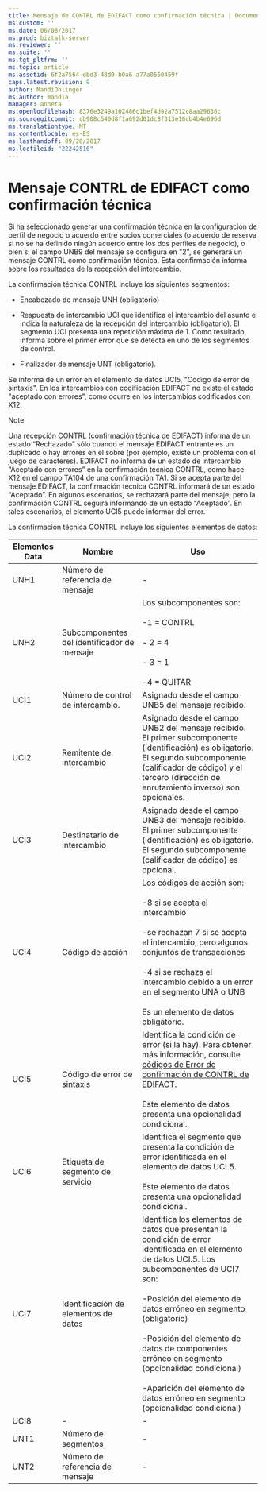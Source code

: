 ```yaml
---
title: Mensaje de CONTRL de EDIFACT como confirmación técnica | Documentos de Microsoft
ms.custom: ''
ms.date: 06/08/2017
ms.prod: biztalk-server
ms.reviewer: ''
ms.suite: ''
ms.tgt_pltfrm: ''
ms.topic: article
ms.assetid: 6f2a7564-dbd3-48d0-b0a6-a77a0560459f
caps.latest.revision: 9
author: MandiOhlinger
ms.author: mandia
manager: anneta
ms.openlocfilehash: 8376e3249a102486c1bef4d92a7512c8aa29636c
ms.sourcegitcommit: cb908c540d8f1a692d01dc8f313e16cb4b4e696d
ms.translationtype: MT
ms.contentlocale: es-ES
ms.lasthandoff: 09/20/2017
ms.locfileid: "22242516"
---
```

# <a name="edifact-contrl-message-as-technical-acknowledgment"></a>Mensaje CONTRL de EDIFACT como confirmación técnica
Si ha seleccionado generar una confirmación técnica en la configuración de perfil de negocio o acuerdo entre socios comerciales (o acuerdo de reserva si no se ha definido ningún acuerdo entre los dos perfiles de negocio), o bien si el campo UNB9 del mensaje se configura en "2", se generará un mensaje CONTRL como confirmación técnica. Esta confirmación informa sobre los resultados de la recepción del intercambio.  
  
 La confirmación técnica CONTRL incluye los siguientes segmentos:  
  
-   Encabezado de mensaje UNH (obligatorio)  
  
-   Respuesta de intercambio UCI que identifica el intercambio del asunto e indica la naturaleza de la recepción del intercambio (obligatorio). El segmento UCI presenta una repetición máxima de 1. Como resultado, informa sobre el primer error que se detecta en uno de los segmentos de control.  
  
-   Finalizador de mensaje UNT (obligatorio).  
  
 Se informa de un error en el elemento de datos UCI5, "Código de error de sintaxis". En los intercambios con codificación EDIFACT no existe el estado "aceptado con errores", como ocurre en los intercambios codificados con X12.  
  
> [!NOTE]
>  Una recepción CONTRL (confirmación técnica de EDIFACT) informa de un estado “Rechazado” sólo cuando el mensaje EDIFACT entrante es un duplicado o hay errores en el sobre (por ejemplo, existe un problema con el juego de caracteres). EDIFACT no informa de un estado de intercambio “Aceptado con errores” en la confirmación técnica CONTRL, como hace X12 en el campo TA104 de una confirmación TA1. Si se acepta parte del mensaje EDIFACT, la confirmación técnica CONTRL informará de un estado “Aceptado”. En algunos escenarios, se rechazará parte del mensaje, pero la confirmación CONTRL seguirá informando de un estado “Aceptado”. En tales escenarios, el elemento UCI5 puede informar del error.  
  
 La confirmación técnica CONTRL incluye los siguientes elementos de datos:  
  
|Elementos Data|Nombre|Uso|  
|------------------|----------|-----------|  
|UNH1|Número de referencia de mensaje|-|  
|UNH2|Subcomponentes del identificador de mensaje|Los subcomponentes son:<br /><br /> -1 = CONTRL<br /><br /> - 2 = 4<br /><br /> - 3 = 1<br /><br /> -4 = QUITAR|  
|UCI1|Número de control de intercambio.|Asignado desde el campo UNB5 del mensaje recibido.|  
|UCI2|Remitente de intercambio|Asignado desde el campo UNB2 del mensaje recibido. El primer subcomponente (identificación) es obligatorio. El segundo subcomponente (calificador de código) y el tercero (dirección de enrutamiento inverso) son opcionales.|  
|UCI3|Destinatario de intercambio|Asignado desde el campo UNB3 del mensaje recibido. El primer subcomponente (identificación) es obligatorio. El segundo subcomponente (calificador de código) es opcional.|  
|UCI4|Código de acción|Los códigos de acción son:<br /><br /> -8 si se acepta el intercambio<br /><br /> -se rechazan 7 si se acepta el intercambio, pero algunos conjuntos de transacciones<br /><br /> -4 si se rechaza el intercambio debido a un error en el segmento UNA o UNB<br /><br /> Es un elemento de datos obligatorio.|  
|UCI5|Código de error de sintaxis|Identifica la condición de error (si la hay). Para obtener más información, consulte [códigos de Error de confirmación de CONTRL de EDIFACT](../core/edifact-contrl-acknowledgment-error-codes.md).<br /><br /> Este elemento de datos presenta una opcionalidad condicional.|  
|UCI6|Etiqueta de segmento de servicio|Identifica el segmento que presenta la condición de error identificada en el elemento de datos UCI.5.<br /><br /> Este elemento de datos presenta una opcionalidad condicional.|  
|UCI7|Identificación de elementos de datos|Identifica los elementos de datos que presentan la condición de error identificada en el elemento de datos UCI.5. Los subcomponentes de UCI7 son:<br /><br /> -Posición del elemento de datos erróneo en segmento (obligatorio)<br /><br /> -Posición del elemento de datos de componentes erróneo en segmento (opcionalidad condicional)<br /><br /> -Aparición del elemento de datos erróneo en segmento (opcionalidad condicional)|  
|UCI8|-|-|  
|UNT1|Número de segmentos|-|  
|UNT2|Número de referencia de mensaje|-|